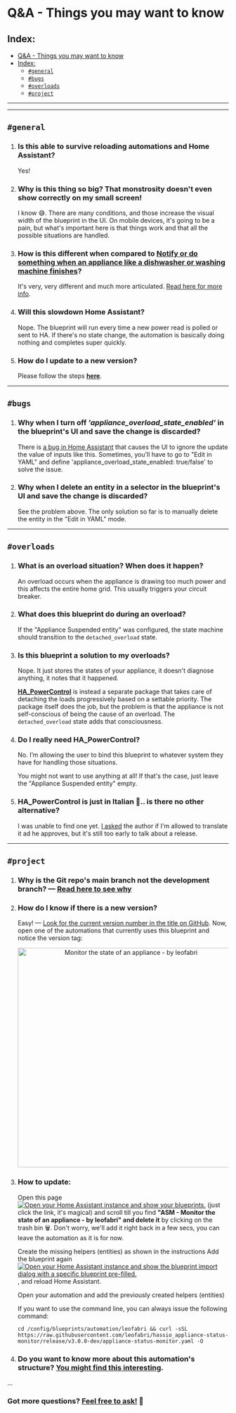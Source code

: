 # Q&A - Things you may want to know

## Index:
  - [Q&A - Things you may want to know](#qa---things-you-may-want-to-know)
  - [Index:](#index)
    - [`#general`](#general)
    - [`#bugs`](#bugs)
    - [`#overloads`](#overloads)
    - [`#project`](#project)
---
---
## `#general`

1. ### **Is this able to survive reloading automations and Home Assistant?** 
    Yes!

2. ### **Why is this thing so big? That monstrosity doesn't even show correctly on my small screen!**
   I know 😅. There are many conditions, and those increase the visual width of the blueprint in the UI. On mobile devices, it's going to be a pain, but what's important here is that things work and that all the possible situations are handled.

3. ### **How is this different when compared to [Notify or do something when an appliance like a dishwasher or washing machine finishes](https://community.home-assistant.io/t/notify-or-do-something-when-an-appliance-like-a-dishwasher-or-washing-machine-finishes/254841)?** 
    It's very, very different and much more articulated. [Read here for more info](https://community.home-assistant.io/t/notify-or-do-something-when-an-appliance-like-a-dishwasher-or-washing-machine-finishes/254841/131?u=leofabri).

4. ### **Will this slowdown Home Assistant?** 
    Nope. The blueprint will run every time a new power read is polled or sent to HA. If there's no state change, the automation is basically doing nothing and completes super quickly.

5. ### **How do I update to a new version?** 
    Please follow the steps **[here](https://community.home-assistant.io/t/detect-and-monitor-the-status-of-an-appliance-based-on-its-power-consumption-v2-0-0-updated/421670/3)**.

---

## `#bugs`

1. ### **Why when I turn off *'appliance_overload_state_enabled'* in the blueprint's UI and save the change is discarded?**
    There is [a bug in Home Assistant](https://community.home-assistant.io/t/blueprint-booleans-not-saving-after-deployment/440382/2) that causes the UI to ignore the update the value of inputs like this. Sometimes, you'll have to go to "Edit in YAML" and define 'appliance_overload_state_enabled: true/false' to solve the issue.

  
2. ### **Why when I delete an entity in a selector in the blueprint's UI and save the change is discarded?**
   See the problem above. The only solution so far is to manually delete the entity in the "Edit in YAML" mode.

---

## `#overloads`
1. ### **What is an overload situation? When does it happen?**
   An overload occurs when the appliance is drawing too much power and this affects the entire home grid. This usually triggers your circuit breaker.

2. ### **What does this blueprint do during an overload?**
    If the "Appliance Suspended entity" was configured, the state machine should transition to the `detached_overload` state.
  
3. ### **Is this blueprint a solution to my overloads?**
    Nope. It just stores the states of your appliance, it doesn't diagnose anything, it notes that it happened. 
    
    **[HA_PowerControl](https://github.com/andbad/HA_PowerControl)** is instead a separate package that takes care of detaching the loads progressively based on a settable priority. The package itself does the job, but the problem is that the appliance is not self-conscious of being the cause of an overload. The `detached_overload` state adds that consciousness. 

4. ### **Do I really need HA_PowerControl?**
    No. I’m allowing the user to bind this blueprint to whatever system they have for handling those situations. 
    
    You might not want to use anything at all! If that's the case, just leave the "Appliance Suspended entity" empty.

5. ### **HA_PowerControl is just in Italian 🍝.. is there no other alternative?**
     I was unable to find one yet. [I asked](https://github.com/andbad/HA_PowerControl/issues/15) the author if I'm allowed to translate it ad he approves, but it's still too early to talk about a release.

---

## `#project`

1. ### **Why is the Git repo's main branch not the development branch?** —  [Read here to see why](/Versioning.md)

2. ### **How do I know if there is a new version?**
    Easy! — [Look for the current version number in the title on GitHub](https://github.com/leofabri/hassio_appliance-status-monitor#-detect-and-monitor-the-status-of-an-appliance-based-on-its-power-consumption). Now, open one of the automations that currently uses this blueprint and notice the version tag:

    <p align="center">
    <img width="500" height="auto" src="../assets/need-to-update.jpg" alt="Monitor the state of an appliance - by leofabri"/>
    </p>

3. ### **How to update:**
    Open this page [![Open your Home Assistant instance and show your blueprints.](https://my.home-assistant.io/badges/blueprints.svg)](https://my.home-assistant.io/redirect/blueprints/) (just click the link, it's magical) and scroll till you find **"ASM - Monitor the state of an appliance - by leofabri" and delete it** by clicking on the trash bin 🗑. Don't worry, we'll add it right back in a few secs, you can leave the automation as it is for now. <br>

    Create the missing helpers (entities) as shown in the instructions
    Add the blueprint again [![Open your Home Assistant instance and show the blueprint import dialog with a specific blueprint pre-filled.](https://my.home-assistant.io/badges/blueprint_import.svg)](https://my.home-assistant.io/redirect/blueprint_import/?blueprint_url=https%3A%2F%2Fgithub.com%2Fleofabri%2Fhassio_appliance-status-monitor%2Fblob%2Fmain%2Fappliance-status-monitor.yaml), and reload Home Assistant.

    Open your automation and add the previously created helpers (entities)

    If you want to use the command line, you can always issue the following command:

    ```
    cd /config/blueprints/automation/leofabri && curl -sSL https://raw.githubusercontent.com/leofabri/hassio_appliance-status-monitor/release/v3.0.0-dev/appliance-status-monitor.yaml -O
    ```

4. ### **Do you want to know more about this automation's structure?** [You might find this interesting](./Automation%20Structure.md).

...
### Got more questions? [Feel free to ask!](https://community.home-assistant.io/t/detect-and-monitor-the-state-of-an-appliance-based-on-its-power-consumption-v2-1-1-updated/) 🙂